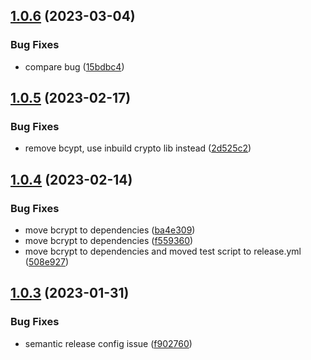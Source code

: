 ## [1.0.6](https://github.com/uzenith360/passwd-hash-utils/compare/v1.0.5...v1.0.6) (2023-03-04)


### Bug Fixes

* compare bug ([15bdbc4](https://github.com/uzenith360/passwd-hash-utils/commit/15bdbc4932c36e9e3e3557b4f4f56c7a4253acc1))

## [1.0.5](https://github.com/uzenith360/passwd-hash-utils/compare/v1.0.4...v1.0.5) (2023-02-17)


### Bug Fixes

* remove bcypt, use inbuild crypto lib instead ([2d525c2](https://github.com/uzenith360/passwd-hash-utils/commit/2d525c28ce9b16798a0a24259eb9abdcabe58368))

## [1.0.4](https://github.com/uzenith360/passwd-hash-utils/compare/v1.0.3...v1.0.4) (2023-02-14)


### Bug Fixes

* move bcrypt to dependencies ([ba4e309](https://github.com/uzenith360/passwd-hash-utils/commit/ba4e30900fbc9c5c1da79cb468e5c3518af513ed))
* move bcrypt to dependencies ([f559360](https://github.com/uzenith360/passwd-hash-utils/commit/f55936021dda5f79c861d3ecff9366f65022bd06))
* move bcrypt to dependencies and moved test script to release.yml ([508e927](https://github.com/uzenith360/passwd-hash-utils/commit/508e9271ed588f747eba61f66b6433f266538be2))

## [1.0.3](https://github.com/uzenith360/passwd-hash-utils/compare/v1.0.2...v1.0.3) (2023-01-31)


### Bug Fixes

* semantic release config issue ([f902760](https://github.com/uzenith360/passwd-hash-utils/commit/f90276040365f17e04e37221107779becc350bbf))
